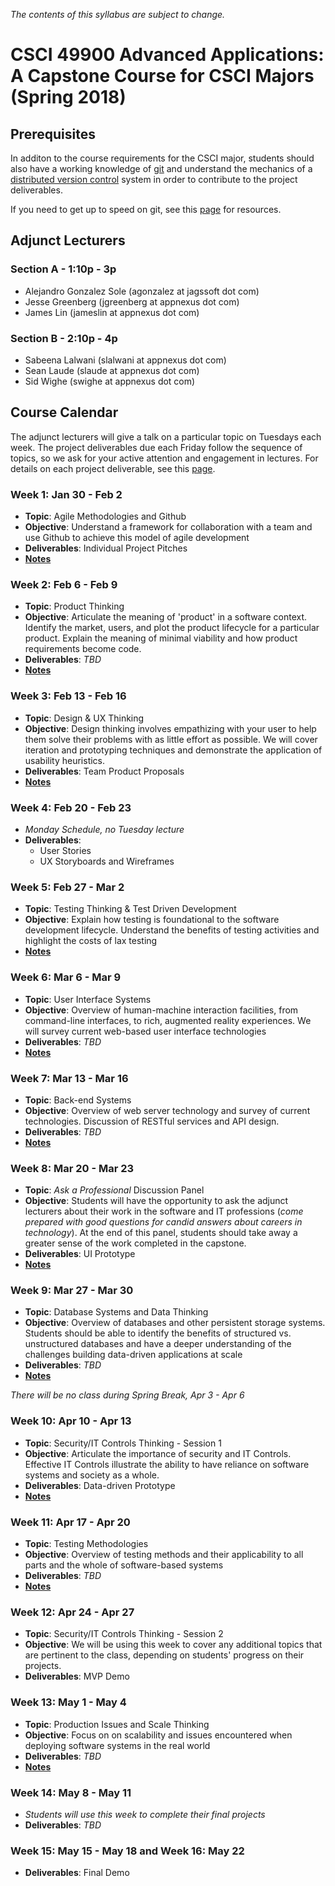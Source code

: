 
_The contents of this syllabus are subject to change._

# CSCI 49900 Advanced Applications: A Capstone Course for CSCI Majors (Spring 2018)

## Prerequisites

In additon to the course requirements for the CSCI major, students should also have a working knowledge of [git](https://git-scm.com/) and understand the mechanics of a [distributed version control](https://en.wikipedia.org/wiki/Distributed_version_control) system in order to contribute to the project deliverables.

If you need to get up to speed on git, see this [page](/notes/GIT-TUTORIAL.md) for resources.

## Adjunct Lecturers

### Section A - 1:10p - 3p

* Alejandro Gonzalez Sole (agonzalez at jagssoft dot com)
* Jesse Greenberg (jgreenberg at appnexus dot com)
* James Lin (jameslin at appnexus dot com)

### Section B - 2:10p - 4p

* Sabeena Lalwani (slalwani at appnexus dot com)
* Sean Laude (slaude at appnexus dot com)
* Sid Wighe (swighe at appnexus dot com)

## Course Calendar

The adjunct lecturers will give a talk on a particular topic on Tuesdays each week. The project deliverables due each Friday follow the sequence of topics, so we ask for your active attention and engagement in lectures. For details on each project deliverable, see this [page](DELIVERABLES.md).

### Week 1: Jan 30 - Feb 2
* **Topic**: Agile Methodologies and Github
* **Objective**: Understand a framework for collaboration with a team and use Github to achieve this model of agile development
* **Deliverables**:  Individual Project Pitches
* **[Notes](/notes/SDLC.md)**

### Week 2: Feb 6 - Feb 9
* **Topic**: Product Thinking
* **Objective**: Articulate the meaning of 'product' in a software context. Identify the market, users, and plot the product lifecycle for a particular product. Explain the meaning of minimal viability and how product requirements become code.
* **Deliverables**:  *TBD*
* **[Notes](/notes/PRODUCT.md)**

### Week 3: Feb 13 - Feb 16
* **Topic**: Design & UX Thinking
* **Objective**: Design thinking involves empathizing with your user to help them solve their problems with as little effort as possible. We will cover iteration and prototyping techniques and demonstrate the application of usability heuristics.
* **Deliverables**: Team Product Proposals
* **[Notes](/notes/DESIGN.md)**

### Week 4: Feb 20 - Feb  23
* *Monday Schedule, no Tuesday lecture* 
* **Deliverables**:
	* User Stories
	* UX Storyboards and Wireframes

### Week 5: Feb 27 - Mar 2
* **Topic**: Testing Thinking & Test Driven Development
* **Objective**: Explain how testing is foundational to the software development lifecycle. Understand the benefits of testing activities and highlight the costs of lax testing
* **[Notes](/notes/TESTING.md)**

### Week 6: Mar 6 - Mar 9
* **Topic**: User Interface Systems
* **Objective**: Overview of human-machine interaction facilities, from command-line interfaces, to rich, augmented reality experiences. We will survey current web-based user interface technologies
* **Deliverables**: _TBD_
* **[Notes](/notes/INTERFACES.md)**

### Week 7: Mar 13 - Mar 16
* **Topic**: Back-end Systems
* **Objective**: Overview of web server technology and survey of current technologies. Discussion of RESTful services and API design.
* **Deliverables**: _TBD_
* **[Notes](/notes/BACKEND.md)**

### Week 8: Mar 20 - Mar 23
* **Topic**: _Ask a Professional_ Discussion Panel
* **Objective**: Students will have the opportunity to ask the adjunct lecturers about their work in the software and IT professions (_come prepared with good questions for candid answers about careers in technology_). At the end of this panel, students should take away a greater sense of the work completed in the capstone.
* **Deliverables**: UI Prototype
* **[Notes](/notes/PROFESSIONAL.md)**

### Week 9: Mar 27 - Mar 30
* **Topic**: Database Systems and Data Thinking
* **Objective**: Overview of databases and other persistent storage systems. Students should be able to identify the benefits of structured vs. unstructured databases and have a deeper understanding of the challenges building data-driven applications at scale
* **Deliverables**: _TBD_
* **[Notes](/notes/DATABASE.md)**

_There will be no class during Spring Break, Apr 3 - Apr 6_

### Week 10: Apr 10 - Apr 13
* **Topic**: Security/IT Controls Thinking - Session 1
* **Objective**: Articulate the importance of security and IT Controls. Effective IT Controls illustrate the ability to have reliance on software systems and society as a whole.
* **Deliverables**: Data-driven Prototype
* **[Notes](/notes/SECURITY-IT-CONTROLS.md)**

### Week 11: Apr 17 - Apr 20
* **Topic**: Testing Methodologies
* **Objective**: Overview of testing methods and their applicability to all parts and the whole of software-based systems
* **Deliverables**: _TBD_
* **[Notes](/notes/TEST-METHODS.md)**

### Week 12: Apr 24 - Apr 27
* **Topic**: Security/IT Controls Thinking - Session 2
* **Objective**: We will be using this week to cover any additional topics that are pertinent to the class, depending on students' progress on their projects.
* **Deliverables**: MVP Demo

### Week 13: May 1 - May 4
* **Topic**: Production Issues and Scale Thinking
* **Objective**: Focus on on scalability and issues encountered when deploying software systems in the real world
* **Deliverables**: _TBD_
* **[Notes](/notes/PRODUCTION.md)**

### Week 14: May 8 - May 11
* _Students will use this week to complete their final projects_
* **Deliverables**: _TBD_

### Week 15: May 15 - May 18 and Week 16: May 22
* **Deliverables**: Final Demo
